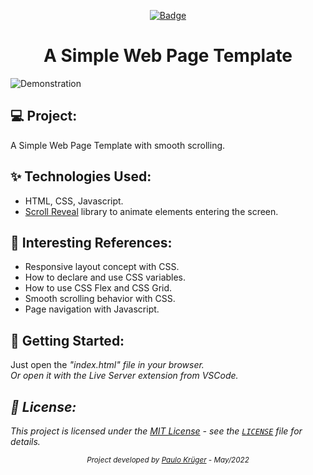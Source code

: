 <div align="center">

  <!-- [![Badge](https://img.shields.io/badge/🛠️%20Under%20Construction%20🛠️-ffff00)](#) -->
  [![Badge](https://img.shields.io/badge/Finished%20Project-00aa00)](#)

<h1>
  A Simple Web Page Template <br>
</h1>

</div>

<!-- Some cool screenshots of the project: -->
<img alt="Demonstration" title="Demonstration" src=".github/Demonstration.gif" />

## 💻 Project:
A Simple Web Page Template with smooth scrolling.

## ✨ Technologies Used:
- HTML, CSS, Javascript.
- [Scroll Reveal](https://scrollrevealjs.org/guide/hello-world.html) library to animate elements entering the screen.

## 📜 Interesting References:
- Responsive layout concept with CSS.
- How to declare and use CSS variables.
- How to use CSS Flex and CSS Grid.
- Smooth scrolling behavior with CSS.
- Page navigation with Javascript.

## 🚀 Getting Started:
Just open the <em>"index.html"<em> file in your browser.<br>
Or open it with the Live Server extension from VSCode.<br>

## 📝 License:
This project is licensed under the [MIT License](https://opensource.org/licenses/MIT) - see the [`LICENSE`](LICENSE) file for details.

<div align="center">
  <small>Project developed by <a href="https://github.com/Paulo-Krg">Paulo Krüger</a> - May/2022</small>
</div>
